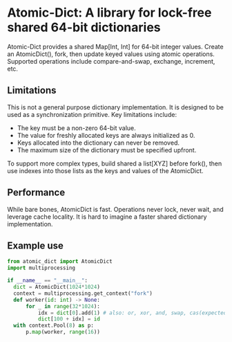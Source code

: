 # Atomic-Dict: A library for lock-free shared 64-bit dictionaries

Atomic-Dict provides a shared Map[Int, Int] for 64-bit integer values.
Create an AtomicDict(), fork, then update keyed values using atomic operations.
Supported operations include compare-and-swap, exchange, increment, etc.

## Limitations

This is not a general purpose dictionary implementation.
It is designed to be used as a synchronization primitive.
Key limitations include:

* The key must be a non-zero 64-bit value.
* The value for freshly allocated keys are always initialized as 0.
* Keys allocated into the dictionary can never be removed.
* The maximum size of the dictionary must be specified upfront.

To support more complex types, build shared a list[XYZ] before fork(),
then use indexes into those lists as the keys and values of the AtomicDict.

## Performance

While bare bones, AtomicDict is fast.
Operations never lock, never wait, and leverage cache locality.
It is hard to imagine a faster shared dictionary implementation.

## Example use

```python
from atomic_dict import AtomicDict
import multiprocessing

if __name__ == "__main__":
  dict = AtomicDict(1024*1024)
  context = multiprocessing.get_context("fork")
  def worker(id: int) -> None:
      for _ in range(32*1024):
          idx = dict[0].add(1) # also: or, xor, and, swap, cas(expected, replacement)
          dict[100 + idx] = id
  with context.Pool(8) as p:
      p.map(worker, range(16))
```

